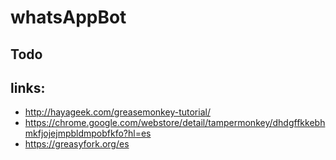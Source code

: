 # whatsAppBot

## Todo

## links:
- http://hayageek.com/greasemonkey-tutorial/
- https://chrome.google.com/webstore/detail/tampermonkey/dhdgffkkebhmkfjojejmpbldmpobfkfo?hl=es
- https://greasyfork.org/es
